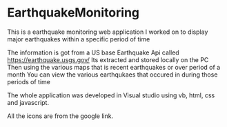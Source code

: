 # EarthquakeMonitoring
This is a earthquake monitoring web application I worked on to display major earthquakes within a specific period of time

The information is got from a US base Earthquake Api called https://earthquake.usgs.gov/
Its extracted and stored locally on the PC 
Then using the various maps that is recent earthquakes or over period of a month
You can view the various earthqukaes that occured in during those periods of time 

The whole application was developed in Visual studio using vb, html, css and javascript.

All the icons are from the google link.
